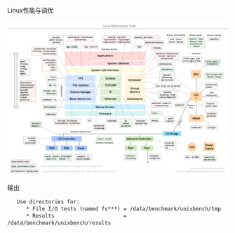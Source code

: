 Linux性能与调优

![linux_perf_tools_full.png](./images/linux_perf_tools_full.png)

输出

```
   Use directories for:
      * File I/O tests (named fs***) = /data/benchmark/unixbench/tmp
      * Results                      = /data/benchmark/unixbench/results
```